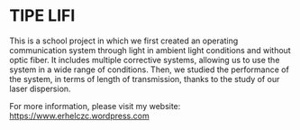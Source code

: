 # TIPE LIFI
This is a school project in which we first created an operating communication system through light in ambient light conditions and without optic fiber. It includes multiple corrective systems, allowing us to use the system in a wide range of conditions. Then, we studied the performance of the system, in terms of length of transmission, thanks to the study of our laser dispersion.

For more information, please visit my website: https://www.erhelczc.wordpress.com